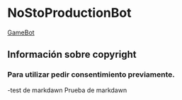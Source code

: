 # NoStoProductionBot

[GameBot](https://en.wikipedia.org/wiki/Video_game_bot)

## Información sobre copyright

### Para utilizar pedir consentimiento previamente.
-test de markdawn
Prueba de markdawn

